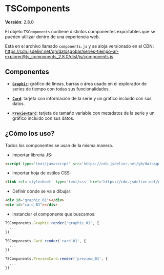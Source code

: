 # TSComponents

**Versión**: 2.8.0

El objeto `TSComponents` contiene distintos componentes exportables que se pueden utilizar dentro de una experiencia web.

Está en el archivo llamado `components.js` y se aloja versionado en el CDN: https://cdn.jsdelivr.net/gh/datosgobar/series-tiempo-ar-explorer@ts_components_2.8.0/dist/js/components.js

## Componentes

* **[`Graphic`](./ts-components/graphic.md)**: gráfico de líneas, barras o área usado en el explorador de series de tiempo con todas sus funcionalidades.

* **[`Card`](./ts-components/card.md)**: tarjeta con información de la serie y un gráfico incluido con sus datos.

* **[`PreviewCard`](./ts-components/preview-card.md)**: tarjeta de tamaño variable con metadatos de la serie y un gráfico incluido con sus datos.

## ¿Cómo los uso?

Todos los componentes se usan de la misma manera.

* Importar librería JS:

```html
<script type='text/javascript' src='https://cdn.jsdelivr.net/gh/datosgobar/series-tiempo-ar-explorer@ts_components_2.8.0/dist/js/components.js'></script>
```

* Importar hoja de estilos CSS:

```html
<link rel='stylesheet' type='text/css' href='https://cdn.jsdelivr.net/gh/datosgobar/series-tiempo-ar-explorer@ts_components_2.8.0/dist/css/components.css'/>
```

* Definir dónde se va a dibujar:

```html
<div id="graphic_01"></div>
<div id="card_01"></div>
```

* Instanciar el componente que buscamos:

```js
TSComponents.Graphic.render('graphic_01', {
  ...
})
```

```js
TSComponents.Card.render('card_01', {
  ...
})
```

```js
TSComponents.PreviewCard.render('preview_01', {
  ...
})
```
